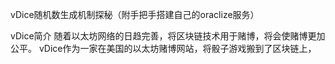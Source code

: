 vDice随机数生成机制探秘（附手把手搭建自己的oraclize服务）

vDice简介
 随着以太坊网络的日趋完善，将区块链技术用于赌博，将会使赌博更加公平。
 vDice作为一家在美国的以太坊赌博网站，将骰子游戏搬到了区块链上，

